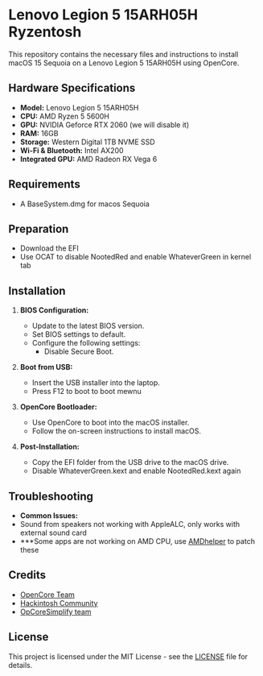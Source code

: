 # Lenovo Legion 5 15ARH05H Ryzentosh

This repository contains the necessary files and instructions to install macOS 15 Sequoia on a Lenovo Legion 5 15ARH05H using OpenCore.

## Hardware Specifications

- **Model:** Lenovo Legion 5 15ARH05H
- **CPU:** AMD Ryzen 5 5600H
- **GPU:** NVIDIA Geforce RTX 2060 (we will disable it)
- **RAM:** 16GB
- **Storage:** Western Digital 1TB NVME SSD
- **Wi-Fi & Bluetooth:** Intel AX200
- **Integrated GPU:** AMD Radeon RX Vega 6

## Requirements
- A BaseSystem.dmg for macos Sequoia

## Preparation
- Download the EFI
- Use OCAT to disable NootedRed and enable WhateverGreen in kernel tab
## Installation

1. **BIOS Configuration:**
   - Update to the latest BIOS version.
   - Set BIOS settings to default.
   - Configure the following settings:
     - Disable Secure Boot.

2. **Boot from USB:**
   - Insert the USB installer into the laptop.
   - Press F12 to boot to boot mewnu

3. **OpenCore Bootloader:**
   - Use OpenCore to boot into the macOS installer.
   - Follow the on-screen instructions to install macOS.

4. **Post-Installation:**
   - Copy the EFI folder from the USB drive to the macOS drive.
   - Disable WhateverGreen.kext and enable NootedRed.kext again

## Troubleshooting

- **Common Issues:**
- Sound from speakers not working with AppleALC, only works with external sound card
- ***Some apps are not working on AMD CPU, use [AMDhelper](https://github.com/alvindimas05/AMDHelper) to patch these

## Credits

- [OpenCore Team](https://dortania.github.io/OpenCore-Install-Guide/)
- [Hackintosh Community](https://www.tonymacx86.com/)
- [OpCoreSimplify team](https://github.com/lzhoang2801/OpCore-Simplify/)

## License

This project is licensed under the MIT License - see the [LICENSE](LICENSE) file for details.
